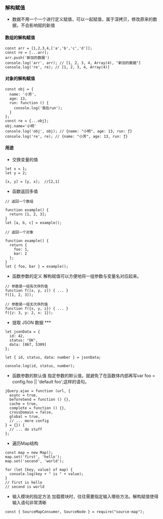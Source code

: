 ### 解构赋值
- 数据不用一个一个进行定义赋值，可以一起赋值，属于深拷贝，修改原来的数据，不会影响赋的新值
#### 数组的解构赋值
```
const arr = [1,2,3,4,['a','b','c','d']];
const re = [...arr];
arr.push('新加的数据')
console.log('arr', arr); // [1, 2, 3, 4, Array(4), "新加的数据"]
console.log('re', re); // [1, 2, 3, 4, Array(4)]
```
#### 对象的解构赋值
```
const obj = {
  name: '小芳',
  age: 13,
  run: function () {
    console.log('我在run');
  }
};
const re = {...obj};
obj.name='小明'
console.log('obj', obj); // {name: "小明", age: 13, run: ƒ}
console.log('re', re); // {name: "小芳", age: 13, run: ƒ}
```
#### 用途
- 交换变量的值
```
let x = 1;
let y = 2;

[x, y] = [y, x];  //[2,1]
```
- 函数返回多值
```
// 返回一个数组

function example() {
  return [1, 2, 3];
}
let [a, b, c] = example();

// 返回一个对象

function example() {
  return {
    foo: 1,
    bar: 2
  };
}
let { foo, bar } = example();
```
- 函数参数的定义 解构赋值可以方便地将一组参数与变量名对应起来。
```
// 参数是一组有次序的值
function f([x, y, z]) { ... }
f([1, 2, 3]);

// 参数是一组无次序的值
function f({x, y, z}) { ... }
f({z: 3, y: 2, x: 1});
```
- 提取 JSON 数据 ***
```
let jsonData = {
  id: 42,
  status: "OK",
  data: [867, 5309]
};

let { id, status, data: number } = jsonData;

console.log(id, status, number);
```
- 函数参数的默认值  指定参数的默认值，就避免了在函数体内部再写var foo = config.foo || 'default foo';这样的语句。
```
jQuery.ajax = function (url, {
  async = true,
  beforeSend = function () {},
  cache = true,
  complete = function () {},
  crossDomain = false,
  global = true,
  // ... more config
} = {}) {
  // ... do stuff
};
```
- 遍历Map结构
```
const map = new Map();
map.set('first', 'hello');
map.set('second', 'world');

for (let [key, value] of map) {
  console.log(key + " is " + value);
}
// first is hello
// second is world
```
- 输入模块的指定方法  加载模块时，往往需要指定输入哪些方法。解构赋值使得输入语句非常清晰
```
const { SourceMapConsumer, SourceNode } = require("source-map");
```